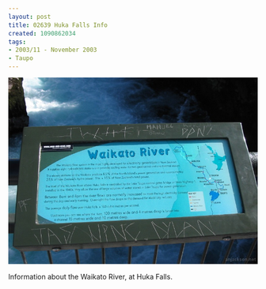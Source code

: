 ```yaml
---
layout: post
title: 02639 Huka Falls Info
created: 1090862034
tags:
- 2003/11 - November 2003
- Taupo
---
```


<img src="/image/images/126_2639-888.jpg"/>

Information about the Waikato River, at Huka Falls.
